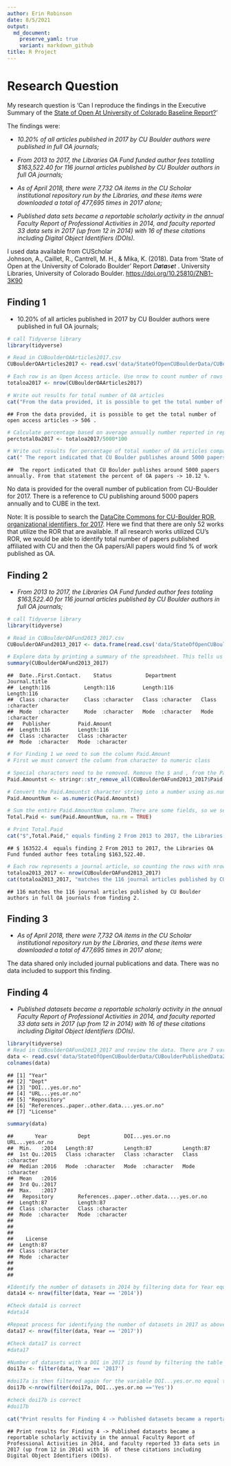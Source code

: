 ```yaml
---
author: Erin Robinson
date: 8/5/2021
output:
  md_document:
    preserve_yaml: true
    variant: markdown_github
title: R Project
---
```


# Research Question

My research question is ‘Can I reproduce the findings in the Executive
Summary of the [State of Open At University of Colorado Baseline
Report?](https://scholar.colorado.edu/concern/articles/mw22v6063)’

The findings were:

-   *10.20% of all articles published in 2017 by CU Boulder authors were
    published in full OA journals;*

-   *From 2013 to 2017, the Libraries OA Fund funded author fees
    totalling $163,522.40 for 116 journal articles published by CU
    Boulder authors in full OA journals;*

-   *As of April 2018, there were 7,732 OA items in the CU Scholar
    institutional repository run by the Libraries, and these items were
    downloaded a total of 477,695 times in 2017 alone;*

-   *Published data sets became a reportable scholarly activity in the
    annual Faculty Report of Professional Activities in 2014, and
    faculty reported 33 data sets in 2017 (up from 12 in 2014) with 16
    of these citations including Digital Object Identifiers (DOIs).*

I used data available from CUScholar  
Johnson, A., Caillet, R., Cantrell, M. H., & Mika, K. (2018). Data from
‘State of Open at the University of Colorado Boulder’ Report
*D**a**t**a**s**e**t*
. University Libraries, University of Colorado Boulder.
<https://doi.org/10.25810/ZNB1-3K90>

## Finding 1

-   10.20% of all articles published in 2017 by CU Boulder authors were
    published in full OA journals;

``` r
# call Tidyverse library  
library(tidyverse)

# Read in CUBoulderOAArticles2017.csv
CUBoulderOAArticles2017 <- read.csv('data/StateOfOpenCUBoulderData/CUBoulderOAArticles2017.csv')

# Each row is an Open Access article. Use nrow to count number of rows and assign to variable totaloa2017
totaloa2017 <- nrow(CUBoulderOAArticles2017)

# Write out results for total number of OA articles
cat("From the data provided, it is possible to get the total number of open access articles ->", totaloa2017,".")
```

    ## From the data provided, it is possible to get the total number of open access articles -> 506 .

``` r
# Calculate percentage based on average annually number reported in report
perctotal0a2017 <- totaloa2017/5000*100

# Write out results for percentage of total number of OA articles compared to total number of papers 
cat(" The report indicated that CU Boulder publishes around 5000 papers annually. From that statement the percent of OA papers ->", perctotal0a2017, "%. ")
```

    ##  The report indicated that CU Boulder publishes around 5000 papers annually. From that statement the percent of OA papers -> 10.12 %.

No data is provided for the overall number of publication from
CU-Boulder for 2017. There is a reference to CU publishing around 5000
papers annually and to CUBE in the text.

Note: It is possible to search the [DataCite Commons for CU-Boulder ROR,
organizational identifiers, for
2017](https://commons.datacite.org/ror.org/02ttsq026?rorid=02ttsq026&published=2017).
Here we find that there are only 52 works that utilize the ROR that are
available. If all research works utilized CU’s ROR, we would be able to
identify total number of papers published affiliated with CU and then
the OA papers/All papers would find % of work published as OA.

## Finding 2

-   *From 2013 to 2017, the Libraries OA Fund funded author fees
    totaling $163,522.40 for 116 journal articles published by CU
    Boulder authors in full OA journals;*

``` r
# call Tidyverse library  
library(tidyverse)

# Read in CUBoulderOAFund2013_2017.csv
CUBoulderOAFund2013_2017 <- data.frame(read.csv('data/StateOfOpenCUBoulderData/CUBoulderOAFund2013_2017.csv'))

# Explore data by printing a summary of the spreadsheet. This tells us there are six variables, 116 rows and all variables are character strings  
summary(CUBoulderOAFund2013_2017)
```

    ##  Date..First.Contact.    Status           Department        Journal.title     
    ##  Length:116           Length:116         Length:116         Length:116        
    ##  Class :character     Class :character   Class :character   Class :character  
    ##  Mode  :character     Mode  :character   Mode  :character   Mode  :character  
    ##   Publisher         Paid.Amount       
    ##  Length:116         Length:116        
    ##  Class :character   Class :character  
    ##  Mode  :character   Mode  :character

``` r
# For Finding 1 we need to sum the column Paid.Amount 
# First we must convert the column from character to numeric class 

# Special characters need to be removed. Remove the $ and , from the Paid.Amount column and assign new variable, Paid.Amountst  
Paid.Amountst <- stringr::str_remove_all(CUBoulderOAFund2013_2017$Paid.Amount,"[$,]")

# Convert the Paid.Amountst character string into a number using as.numeric and assign to a new variable Paid.AmountNum 
Paid.AmountNum <- as.numeric(Paid.Amountst)

# Sum the entire Paid.AmountNum column. There are some fields, so we set na.rm to True. Assign the sum to a new variable called Total.Paid
Total.Paid <- sum(Paid.AmountNum, na.rm = TRUE)

# Print Total.Paid
cat("$",Total.Paid," equals finding 2 From 2013 to 2017, the Libraries OA Fund funded author fees totaling $163,522.40.")
```

    ## $ 163522.4  equals finding 2 From 2013 to 2017, the Libraries OA Fund funded author fees totaling $163,522.40.

``` r
# Each row represents a journal article, so counting the rows with nrow should give the total number of journal articles 
totaloa2013_2017 <- nrow(CUBoulderOAFund2013_2017)
cat(totaloa2013_2017, "matches the 116 journal articles published by CU Boulder authors in full OA journals from finding 2.")
```

    ## 116 matches the 116 journal articles published by CU Boulder authors in full OA journals from finding 2.

## Finding 3

-   *As of April 2018, there were 7,732 OA items in the CU Scholar
    institutional repository run by the Libraries, and these items were
    downloaded a total of 477,695 times in 2017 alone;*

The data shared only included journal publications and data. There was
no data included to support this finding.

## Finding 4

-   *Published datasets became a reportable scholarly activity in the
    annual Faculty Report of Professional Activities in 2014, and
    faculty reported 33 data sets in 2017 (up from 12 in 2014) with 16
    of these citations including Digital Object Identifiers (DOIs).*

``` r
library(tidyverse)
# Read in CUBoulderOAFund2013_2017 and review the data. There are 7 variables and 87 rows. All variables are character strings 
data <- read.csv('data/StateOfOpenCUBoulderData/CUBoulderPublishedData2014_2017.csv')
colnames(data)
```

    ## [1] "Year"                                      
    ## [2] "Dept"                                      
    ## [3] "DOI...yes.or.no"                           
    ## [4] "URL...yes.or.no"                           
    ## [5] "Repository"                                
    ## [6] "References..paper..other.data....yes.or.no"
    ## [7] "License"

``` r
summary(data)
```

    ##       Year          Dept           DOI...yes.or.no    URL...yes.or.no   
    ##  Min.   :2014   Length:87          Length:87          Length:87         
    ##  1st Qu.:2015   Class :character   Class :character   Class :character  
    ##  Median :2016   Mode  :character   Mode  :character   Mode  :character  
    ##  Mean   :2016                                                           
    ##  3rd Qu.:2017                                                           
    ##  Max.   :2017                                                           
    ##   Repository        References..paper..other.data....yes.or.no
    ##  Length:87          Length:87                                 
    ##  Class :character   Class :character                          
    ##  Mode  :character   Mode  :character                          
    ##                                                               
    ##                                                               
    ##                                                               
    ##    License         
    ##  Length:87         
    ##  Class :character  
    ##  Mode  :character  
    ##                    
    ##                    
    ## 

``` r
#Identify the number of datasets in 2014 by filtering data for Year equal to 2014, counting the rows with nrow which equal number of datasets in 2014. Assign the number to a variable data14
data14 <- nrow(filter(data, Year == '2014'))

#Check data14 is correct
#data14

#Repeat process for identifying the number of datasets in 2017 as above for 2014. 
data17 <- nrow(filter(data, Year == '2017'))

#Check data17 is correct
#data17

#Number of datasets with a DOI in 2017 is found by filtering the table to just datasets from 2017 and assigning that to a variable, doi17a
doi17a <- filter(data, Year == '2017')

#doi17a is then filtered again for the variable DOI...yes.or.no equal to yes and nrow is used to count the resulting filtered rows. 
doi17b <-nrow(filter(doi17a, DOI...yes.or.no =='Yes'))

#check doi17b is correct
#doi17b

cat("Print results for Finding 4 -> Published datasets became a reportable scholarly activity in the annual Faculty Report of Professional Activities in 2014, and faculty reported", data17, "data sets in 2017 (up from", data14, "in 2014) with", doi17b," of these citations including Digital Object Identifiers (DOIs).")
```

    ## Print results for Finding 4 -> Published datasets became a reportable scholarly activity in the annual Faculty Report of Professional Activities in 2014, and faculty reported 33 data sets in 2017 (up from 12 in 2014) with 16  of these citations including Digital Object Identifiers (DOIs).

# 
